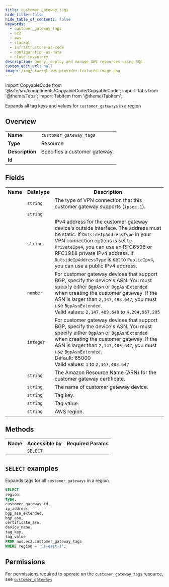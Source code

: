 ```yaml
---
title: customer_gateway_tags
hide_title: false
hide_table_of_contents: false
keywords:
  - customer_gateway_tags
  - ec2
  - aws
  - stackql
  - infrastructure-as-code
  - configuration-as-data
  - cloud inventory
description: Query, deploy and manage AWS resources using SQL
custom_edit_url: null
image: /img/stackql-aws-provider-featured-image.png
---
```


import CopyableCode from '@site/src/components/CopyableCode/CopyableCode';
import Tabs from '@theme/Tabs';
import TabItem from '@theme/TabItem';

Expands all tag keys and values for <code>customer_gateways</code> in a region

## Overview
<table>
<tbody>
<tr><td><b>Name</b></td><td><code>customer_gateway_tags</code></td></tr>
<tr><td><b>Type</b></td><td>Resource</td></tr>
<tr><td><b>Description</b></td><td>Specifies a customer gateway.</td></tr>
<tr><td><b>Id</b></td><td><CopyableCode code="aws.ec2.customer_gateway_tags" /></td></tr>
</tbody>
</table>

## Fields
<table>
<tbody>
<tr><th>Name</th><th>Datatype</th><th>Description</th></tr><tr><td><CopyableCode code="type" /></td><td><code>string</code></td><td>The type of VPN connection that this customer gateway supports (<code>ipsec.1</code>).</td></tr>
<tr><td><CopyableCode code="customer_gateway_id" /></td><td><code>string</code></td><td></td></tr>
<tr><td><CopyableCode code="ip_address" /></td><td><code>string</code></td><td>IPv4 address for the customer gateway device's outside interface. The address must be static. If <code>OutsideIpAddressType</code> in your VPN connection options is set to <code>PrivateIpv4</code>, you can use an RFC6598 or RFC1918 private IPv4 address. If <code>OutsideIpAddressType</code> is set to <code>PublicIpv4</code>, you can use a public IPv4 address.</td></tr>
<tr><td><CopyableCode code="bgp_asn_extended" /></td><td><code>number</code></td><td>For customer gateway devices that support BGP, specify the device's ASN. You must specify either <code>BgpAsn</code> or <code>BgpAsnExtended</code> when creating the customer gateway. If the ASN is larger than <code>2,147,483,647</code>, you must use <code>BgpAsnExtended</code>.<br />Valid values: <code>2,147,483,648</code> to <code>4,294,967,295</code></td></tr>
<tr><td><CopyableCode code="bgp_asn" /></td><td><code>integer</code></td><td>For customer gateway devices that support BGP, specify the device's ASN. You must specify either <code>BgpAsn</code> or <code>BgpAsnExtended</code> when creating the customer gateway. If the ASN is larger than <code>2,147,483,647</code>, you must use <code>BgpAsnExtended</code>.<br />Default: 65000<br />Valid values: <code>1</code> to <code>2,147,483,647</code></td></tr>
<tr><td><CopyableCode code="certificate_arn" /></td><td><code>string</code></td><td>The Amazon Resource Name (ARN) for the customer gateway certificate.</td></tr>
<tr><td><CopyableCode code="device_name" /></td><td><code>string</code></td><td>The name of customer gateway device.</td></tr>
<tr><td><CopyableCode code="tag_key" /></td><td><code>string</code></td><td>Tag key.</td></tr>
<tr><td><CopyableCode code="tag_value" /></td><td><code>string</code></td><td>Tag value.</td></tr>
<tr><td><CopyableCode code="region" /></td><td><code>string</code></td><td>AWS region.</td></tr>
</tbody>
</table>

## Methods

<table>
<tbody>
  <tr>
    <th>Name</th>
    <th>Accessible by</th>
    <th>Required Params</th>
  </tr>
  <tr>
    <td><CopyableCode code="list_resources" /></td>
    <td><code>SELECT</code></td>
    <td><CopyableCode code="region" /></td>
  </tr>
</tbody>
</table>

## `SELECT` examples
Expands tags for all <code>customer_gateways</code> in a region.
```sql
SELECT
region,
type,
customer_gateway_id,
ip_address,
bgp_asn_extended,
bgp_asn,
certificate_arn,
device_name,
tag_key,
tag_value
FROM aws.ec2.customer_gateway_tags
WHERE region = 'us-east-1';
```


## Permissions

For permissions required to operate on the <code>customer_gateway_tags</code> resource, see <a href="/services/ec2/customer_gateways/#permissions"><code>customer_gateways</code></a>

